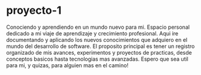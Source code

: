 # proyecto-1
Conociendo y aprendiendo en un mundo nuevo para mi.
Espacio personal dedicado a mi viaje de aprendizaje y crecimiento profesional. Aqui ire documentando y aplicando los nuevos conocimientos que adquiero en el mundo del desarrollo de software. El proposito principal es tener un registro organizado de mis avances, experimentos y proyectos de practicas, desde conceptos basicos hasta tecnologias mas avanzadas. Espero que sea util para mi, y quizas, para alguien mas en el camino!
